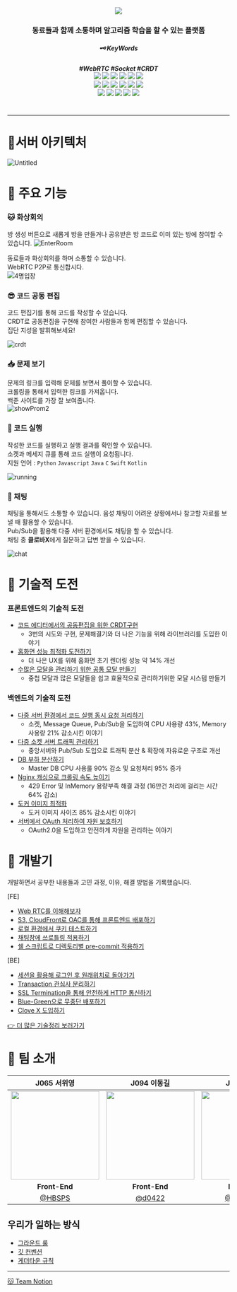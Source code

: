 <div align="center"> 
<img src="https://github.com/boostcampwm2023/web05-AlgoITNi/assets/84272873/5d587a3b-d76d-4990-adfb-bb0624d74deb">


<h3>동료들과 함께 소통하며 알고리즘 학습을 할 수 있는 플랫폼</h3>
<h5>🗝️ KeyWords<h5>
#WebRTC #Socket #CRDT 
<br>
<div align="center">
    <img src="https://img.shields.io/badge/node-339933?&logo=node.js&logoColor=white">
    <img src="https://img.shields.io/badge/NestJS-E0234E?logo=NestJS&logoColor=white">
    <img src="https://img.shields.io/badge/TypeScript-3178C6?logo=typescript&logoColor=white">
    <img src="https://img.shields.io/badge/MySQL-4479A1?logo=MySQL&logoColor=white"/>   
    <img src="https://img.shields.io/badge/MongoDB-339933?logo=MongoDB&logoColor=white"> 
    <img src="https://img.shields.io/badge/Redis-DC382D?logo=Redis&logoColor=white"> 
    <br>
    <img src="https://img.shields.io/badge/React-61DAFB?logo=React&logoColor=white">
    <img src="https://img.shields.io/badge/tailwindcss-DB7093?logo=tailwindcss&logoColor=white"> 
    <img src="https://img.shields.io/badge/Socket.io-010101?logo=Socket.io&logoColor=white"> 
    <img src="https://img.shields.io/badge/WebRTC-333333?logo=WebRTC&logoColor=white">
    <img src="https://img.shields.io/badge/zustand-333333?logo=zustand&logoColor=white">
    <img src="https://img.shields.io/badge/jest-944058?logo=jest&logoColor=white">
    <br>
    <img src="https://img.shields.io/badge/Docker-2496ED?logo=Docker&logoColor=white"> 
    <img src="https://img.shields.io/badge/Nginx-009639?logo=Nginx&logoColor=white">  
    <img src="https://img.shields.io/badge/Naver Cloud Platform-F9F9F9?logo=Naver"> 
    <img src="https://img.shields.io/badge/AWS S3-FF9900?logo=amazon-aws&logoColor=white"> 
    <img src="https://img.shields.io/badge/AWS CloudFront-5930B4?logo=amazon-aws&logoColor=white"> 
</div>
<br>
</div>


---

# 🔎서버 아키텍처
![Untitled](https://github.com/boostcampwm2023/web05-AlgoITNi/assets/84272873/019fa58f-c8c0-47f3-87a9-ea7cf36722d0)


# 🔎 주요 기능

### 🐱 화상회의
방 생성 버튼으로 새롭게 방을 만들거나 공유받은 방 코드로 이미 있는 방에 참여할 수 있습니다.
![EnterRoom](https://github.com/boostcampwm2023/web05-AlgoITNi/assets/84272873/fea34177-cffe-4700-914c-a304d0302f51)

 동료들과 화상회의를 하며 소통할 수 있습니다. <br>
WebRTC P2P로 통신합시다. <br>
 ![4명입장](https://github.com/boostcampwm2023/web05-AlgoITNi/assets/84272873/323fc7d1-5b4e-455f-923d-5db5855a0146)


### 😎 코드 공동 편집
 코드 편집기를 통해 코드를 작성할 수 있습니다. <br>
CRDT로 공동편집을 구현해 참여한 사람들과 함께 편집할 수 있습니다.<br>
집단 지성을 발휘해보세요!

 ![crdt](https://github.com/boostcampwm2023/web05-AlgoITNi/assets/84272873/42d71ab8-da12-4288-9a5d-47f9524cce96)

###  📥 문제 보기 
문제의 링크를 입력해 문제를 보면서 풀이할 수 있습니다. <br>
크롤링을 통해서 입력한 링크를 가져옵니다.  <br>
백준 사이트를 가장 잘 보여줍니다.<br>
![showProm2](https://github.com/boostcampwm2023/web05-AlgoITNi/assets/84272873/c2174696-2465-47dd-b8ab-aa47c7e7abbc)

### 🐍 코드 실행
작성한 코드를 실행하고 실행 결과를 확인할 수 있습니다.<br>
소켓과 메세지 큐를 통해 코드 실행이 요청됩니다. <br>
지원 언어 : `Python` `Javascript` `Java` `C` `Swift` `Kotlin`

![running](https://github.com/boostcampwm2023/web05-AlgoITNi/assets/84272873/282bcc84-4045-49f6-a5f7-2e5995483e73)

### 💬 채팅
채팅을 통해서도 소통할 수 있습니다. 음성 채팅이 어려운 상황에서나 참고할 자료를 보낼 때 활용할 수 있습니다.  <br>
Pub/Sub을 활용해 다중 서버 환경에서도 채팅을 할 수 있습니다. <br>
채팅 중 **클로바X**에게 질문하고 답변 받을 수 있습니다.

![chat](https://github.com/boostcampwm2023/web05-AlgoITNi/assets/84272873/a8f14d69-863e-4c6f-8779-ee6422d2dcce)

# 🔎 기술적 도전
### 프론트엔드의 기술적 도전
- [코드 에디터에서의 공동편집을 위한 CRDT구현](https://energetic-palm-634.notion.site/4826739090cf431e829bd928fd46a297?v=09650c23000d477f828c92563f0c8368&pvs=4)
  - 3번의 시도와 구현, 문제해결기와 더 나은 기능을 위해 라이브러리를 도입한 이야기
- [홈화면 성능 최적화 도전하기](https://energetic-palm-634.notion.site/f7286ebaa50f484da0a88a37888f77dc?v=f46a3e1fd63e435c9b1f642d220888ac&pvs=40)
  - 더 나은 UX를 위해 홈화면 초기 렌더링 성능 약 14% 개선
- [수많은 모달을 관리하기 위한 공통 모달 만들기](https://energetic-palm-634.notion.site/23cca8a3b3b44fce9a9df4b0a7e70dcd?v=9c4c39359a0e445dbdc2b7cdb2d74c68&pvs=4)
    - 중첩 모달과 많은 모달들을 쉽고 효율적으로 관리하기위한 모달 시스템 만들기
### 백엔드의 기술적 도전
- [다중 서버 환경에서 코드 실행 동시 요청 처리하기](https://energetic-palm-634.notion.site/bfeb2b52f3f34fe2af9bf93f254f8f5c?v=82acb687cdb74475986d223ac753bf05&pvs=4)
  - 소켓, Message Queue, Pub/Sub을 도입하여 CPU 사용량 43%, Memory 사용량 21% 감소시킨 이야기
- [다중 소켓 서버 트래픽 관리하기](https://energetic-palm-634.notion.site/d243a71d17f94018bd94a6b825fddfe4?v=803c0b95332343e1918ee10ff269e4f6&pvs=4)
  - 중앙서버와 Pub/Sub 도입으로 트래픽 분산 & 확장에 자유로운 구조로 개선
- [DB 부하 분산하기](https://energetic-palm-634.notion.site/8c129aa38b2f40c784b7641d8941571d?v=340d00941d4641f9bc47ee292d9d9cf5&pvs=4)
  - Master DB CPU 사용룰 90% 감소 및 요청처리 95% 증가 
- [Nginx 캐싱으로 크롤링 속도 높이기](https://energetic-palm-634.notion.site/270f92cdadaa475aa3827b300c511172?v=d67c232d930549948bdd0ad4c306c14f&pvs=4)
  - 429 Error 및 InMemory 용량부족 해결 과정 (16만건 처리에 걸리는 시간 64% 감소)
- [도커 이미지 최적화](https://energetic-palm-634.notion.site/f35c15bc99a842a18ce095fa6bf1c806?v=efbb8ec67beb43b89792200fc1f3c9a1&pvs=4)
  - 도커 이미지 사이즈 85% 감소시킨 이야기
- [서버에서 OAuth 처리하여 자원 보호하기](https://energetic-palm-634.notion.site/69f2e78273884a65b52c370debb83073?v=2b272ead31924af59732edbda24cef84&pvs=4)
    - OAuth2.0을 도입하고 안전하게 자원을 관리하는 이야기

# 🔎 개발기
개발하면서 공부한 내용들과 고민 과정, 이유, 해결 방법을 기록했습니다.

[FE]
- [Web RTC를 이해해보자](https://energetic-palm-634.notion.site/Web-RTC-1e8d918a19be444da6b0656167df35a6?pvs=4)
- [S3, CloudFront로 OAC를 통해 프론트엔드 배포하기](https://energetic-palm-634.notion.site/FrontEnd-CICD-with-S3-Cloud-Front-64ac0d2dab194a04b14743d034deb1c5?pvs=4)
- [로컬 환경에서 쿠키 테스트하기](https://energetic-palm-634.notion.site/8f53abc52d6a4b72816fc4aa9c211de2?pvs=4)
- [채팅창에 쓰로틀링 적용하기](https://energetic-palm-634.notion.site/9e768460a8904a8e859ba13cab0f78c2?pvs=4)
- [쉘 스크립트로 디렉토리별 pre-commit 적용하기](https://energetic-palm-634.notion.site/pre-commit-a60bec2c72e440a2ad414a1ab4b18f29?pvs=4)

[BE]
- [세션을 활용해 로그인 후 원래위치로 돌아가기](https://energetic-palm-634.notion.site/d2f6157bdcef40a6a72eacbb28acb798?pvs=4)
- [Transaction 관심사 분리하기](https://energetic-palm-634.notion.site/AsyncLocalStorage-Transaction-34f42523c0ec43f4b633eb7944c0b29d?pvs=4)
- [SSL Termination을 통해 안전하게 HTTP 통신하기](https://energetic-palm-634.notion.site/SSL-Termination-HTTP-70c76949740f4452a2899fa1e617628a?pvs=4)
- [Blue-Green으로 무중단 배포하기](https://energetic-palm-634.notion.site/57396ff1e3174251ba2c7487ab070a53?pvs=4)
- [Clove X 도입하기](https://www.notion.so/Clova-Studio-d990f41d3e814b708906e64fd4707a24?pvs=4)


[👉 더 많은 기술정리 보러가기](https://www.notion.so/f4562ec49e0245d2b6ef203588c031ea?v=fbfeb754b1a4471e8ffc174a45c64346&pvs=4)


# 🔎 팀 소개

|                                    J065 서위영                                    |                                  J094 이동길                                   |                                 J126 이희경                                  |                                 J151 지승민                                  |
|:------------------------------------------------------------------------------:| :----------------------------------------------------------------------------: | :--------------------------------------------------------------------------: | :--------------------------------------------------------------------------: |
| <img src="https://avatars.githubusercontent.com/u/96584994?v=4" width="200" /> | <img src="https://avatars.githubusercontent.com/u/99241871?v=4" width="200" /> | <img src="https://avatars.githubusercontent.com/u/84272873?v=4" width="200"> | <img src="https://avatars.githubusercontent.com/u/87487149?v=4" width="200"> |
|                                 **Front-End**                                  |                                 **Front-End**                                  |                                 **Back-End**                                 |                                 **Back-End**                                 |
|                       [@HBSPS](https://github.com/HBSPS)                        |                       [@d0422](https://github.com/d0422)                        |                   [@HKLeeeee](https://github.com/HKLeeeee)                    |                  [@Gseungmin](https://github.com/Gseungmin)                   |


## 우리가 일하는 방식
- [그라운드 룰](https://energetic-palm-634.notion.site/1f2cbea527e341c7ad1c8fd84ed5104d?pvs=4)
- [깃 컨벤션](https://energetic-palm-634.notion.site/Git-Convention-8563596644404eb49148a940773d2be8?pvs=4)
- [게더타운 규칙](https://energetic-palm-634.notion.site/b3b67313c1f748e7b58abf99466b000b?pvs=4)


---
<a href="https://energetic-palm-634.notion.site/AlgoITNi-4d712d57a7be42bfb625d23d5eab5453?pvs=4">😽 Team Notion </a>
